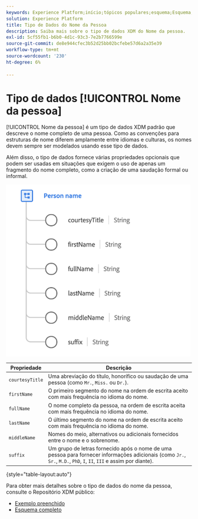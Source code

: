 ```yaml
---
keywords: Experience Platform;início;tópicos populares;esquema;Esquema;XDM;campos;esquemas;Esquemas;fullName;xdm:fullName;nome da pessoa;nome;tipo de dados;tipo de dados;tipo de dados;
solution: Experience Platform
title: Tipo de Dados do Nome da Pessoa
description: Saiba mais sobre o tipo de dados XDM do Nome da pessoa.
exl-id: 5cf55fb1-b6b0-4d1c-93c3-7e2b7766599e
source-git-commit: de8e944cfec3b52d25bb02bcfebe57d6a2a35e39
workflow-type: tm+mt
source-wordcount: '230'
ht-degree: 6%

---
```


# Tipo de dados [!UICONTROL Nome da pessoa]

[!UICONTROL Nome da pessoa] é um tipo de dados XDM padrão que descreve o nome completo de uma pessoa. Como as convenções para estruturas de nome diferem amplamente entre idiomas e culturas, os nomes devem sempre ser modelados usando esse tipo de dados.

Além disso, o tipo de dados fornece várias propriedades opcionais que podem ser usadas em situações que exigem o uso de apenas um fragmento do nome completo, como a criação de uma saudação formal ou informal.

<img src="../images/data-types/person-name.png" width="500" /><br />

| Propriedade | Descrição |
| --- | --- |
| `courtesyTitle` | Uma abreviação do título, honorífico ou saudação de uma pessoa (como `Mr.`, `Miss.` ou `Dr.`). |
| `firstName` | O primeiro segmento do nome na ordem de escrita aceito com mais frequência no idioma do nome. |
| `fullName` | O nome completo da pessoa, na ordem de escrita aceita com mais frequência no idioma do nome. |
| `lastName` | O último segmento do nome na ordem de escrita aceito com mais frequência no idioma do nome. |
| `middleName` | Nomes do meio, alternativos ou adicionais fornecidos entre o nome e o sobrenome. |
| `suffix` | Um grupo de letras fornecido após o nome de uma pessoa para fornecer informações adicionais (como `Jr.`, `Sr.`, `M.D.`, `PhD`, `I`, `II`, `III` e assim por diante). |

{style="table-layout:auto"}

Para obter mais detalhes sobre o tipo de dados do nome da pessoa, consulte o Repositório XDM público:

* [Exemplo preenchido](https://github.com/adobe/xdm/blob/master/components/datatypes/person/person-name.example.1.json)
* [Esquema completo](https://github.com/adobe/xdm/blob/master/components/datatypes/person/person-name.schema.json)
